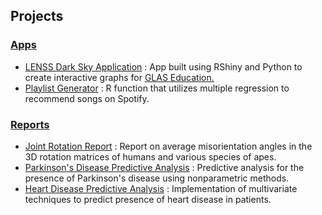 ## Projects

### <ins> Apps </ins>

* [LENSS Dark Sky Application](https://github.com/jamesspalding/LENSS) :  App built using RShiny and Python to create interactive graphs for [GLAS Education.](https://glaseducation.org/lenss/)
* [Playlist Generator](https://jamesspalding.github.io/playlist-generator/) : R function that utilizes multiple regression to recommend songs on Spotify.

### <ins> Reports </ins>
* [Joint Rotation Report](https://jamesspalding.github.io/STAT547/) : Report on average misorientation angles in the 3D rotation matrices of humans and various species of apes.
* [Parkinson's Disease Predictive Analysis](https://jamesspalding.github.io/STAT447_Project1/) : Predictive analysis for the presence of Parkinson's disease using nonparametric methods.
* [Heart Disease Predictive Analysis](https://jamesspalding.github.io/Heart-Disease-Predictions/) : Implementation of multivariate techniques to predict presence of heart disease in patients.

